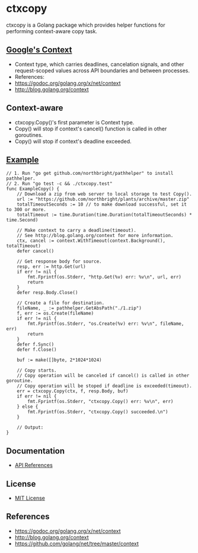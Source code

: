 # ctxcopy

ctxcopy is a Golang package which provides helper functions for performing context-aware copy task.

## [Google's Context](https://godoc.org/golang.org/x/net/context)
*  Context type, which carries deadlines, cancelation signals, and other request-scoped values across API boundaries and between processes.
*  References:
  * <https://godoc.org/golang.org/x/net/context>
  * <http://blog.golang.org/context> 

## Context-aware
*  ctxcopy.Copy()'s first parameter is Context type.
  * Copy() will stop if context's cancel() function is called in other goroutines.
  * Copy() will stop if context's deadline exceeded.

## [Example](./ctxcopy_test.go)

    // 1. Run "go get github.com/northbright/pathhelper" to install pathhelper.
    // 2. Run "go test -c && ./ctxcopy.test"
    func ExampleCopy() {
        // Download a zip from web server to local storage to test Copy().
        url := "https://github.com/northbright/plants/archive/master.zip"
        totalTimeoutSeconds := 10 // to make download successful, set it to 300 or more.
        totalTimeout := time.Duration(time.Duration(totalTimeoutSeconds) * time.Second)

        // Make context to carry a deadline(timeout).
        // See http://blog.golang.org/context for more information.
        ctx, cancel := context.WithTimeout(context.Background(), totalTimeout)
        defer cancel()

        // Get response body for source.
        resp, err := http.Get(url)
        if err != nil {
            fmt.Fprintf(os.Stderr, "http.Get(%v) err: %v\n", url, err)
            return
        }
        defer resp.Body.Close()

        // Create a file for destination.
        fileName, _ := pathhelper.GetAbsPath("./1.zip")
        f, err := os.Create(fileName)
        if err != nil {
            fmt.Fprintf(os.Stderr, "os.Create(%v) err: %v\n", fileName, err)
            return
        }
        defer f.Sync()
        defer f.Close()

        buf := make([]byte, 2*1024*1024)

        // Copy starts.
        // Copy operation will be canceled if cancel() is called in other goroutine.
        // Copy operation will be stoped if deadline is exceeded(timeout).
        err = ctxcopy.Copy(ctx, f, resp.Body, buf)
        if err != nil {
            fmt.Fprintf(os.Stderr, "ctxcopy.Copy() err: %v\n", err)
        } else {
            fmt.Fprintf(os.Stderr, "ctxcopy.Copy() succeeded.\n")
        }

        // Output:
    }

## Documentation
* [API References](https://godoc.org/github.com/northbright/ctx/ctxcopy)

## License
* [MIT License](./LICENSE)

## References
* <https://godoc.org/golang.org/x/net/context>
* <http://blog.golang.org/context>
* <https://github.com/golang/net/tree/master/context>
